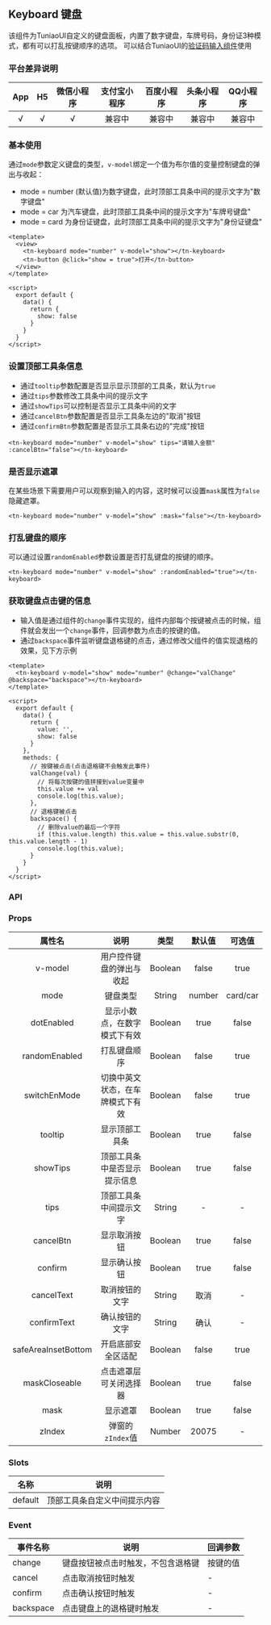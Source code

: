## Keyboard 键盘 <to-api/>

<demo-model url="/componentsPage/keyboard/keyboard"></demo-model>

该组件为TuniaoUI自定义的键盘面板，内置了数字键盘，车牌号码，身份证3种模式，都有可以打乱按键顺序的选项。
可以结合TuniaoUI的[验证码输入组件](codeInput.md)使用

### 平台差异说明

| App | H5 | 微信小程序 | 支付宝小程序 | 百度小程序 | 头条小程序 | QQ小程序 |
|:---:|:--:|:-----:|:------:|:-----:|:-----:|:-----:|
|  √  | √  |   √   |  兼容中   |  兼容中  |  兼容中  |  兼容中  |



### 基本使用

通过`mode`参数定义键盘的类型，`v-model`绑定一个值为布尔值的变量控制键盘的弹出与收起：

- mode = number (默认值)为数字键盘，此时顶部工具条中间的提示文字为"数字键盘"
- mode = car 为汽车键盘，此时顶部工具条中间的提示文字为"车牌号键盘"
- mode = card 为身份证键盘，此时顶部工具条中间的提示文字为"身份证键盘"

```vue
<template>
  <view>
    <tn-keyboard mode="number" v-model="show"></tn-keyboard>
    <tn-button @click="show = true">打开</tn-button>
  </view>
</template>

<script>
  export default {
    data() {
      return {
        show: false
      }
    }
  }
</script>
```



### 设置顶部工具条信息

- 通过`tooltip`参数配置是否显示显示顶部的工具条，默认为`true`
- 通过`tips`参数修改工具条中间的提示文字
- 通过`showTips`可以控制是否显示工具条中间的文字
- 通过`cancelBtn`参数配置是否显示工具条左边的"取消"按钮
- 通过`confirmBtn`参数配置是否显示工具条右边的"完成"按钮

```vue
<tn-keyboard mode="number" v-model="show" tips="请输入金额" :cancelBtn="false"></tn-keyboard>
```



### 是否显示遮罩

在某些场景下需要用户可以观察到输入的内容，这时候可以设置`mask`属性为`false`隐藏遮罩。

```vue
<tn-keyboard mode="number" v-model="show" :mask="false"></tn-keyboard>
```



### 打乱键盘的顺序

可以通过设置`randomEnabled`参数设置是否打乱键盘的按键的顺序。

```vue
<tn-keyboard mode="number" v-model="show" :randomEnabled="true"></tn-keyboard>
```



### 获取键盘点击键的信息

- 输入值是通过组件的`change`事件实现的，组件内部每个按键被点击的时候，组件就会发出一个`change`事件，回调参数为点击的按键的值。
- 通过`backspace`事件监听键盘退格键的点击，通过修改父组件的值实现退格的效果，见下方示例

```vue
<template>
  <tn-keyboard v-model="show" mode="number" @change="valChange" @backspace="backspace"></tn-keyboard>
</template>

<script>
  export default {
    data() {
      return {
        value: '',
        show: false
      }
    },
    methods: {
      // 按键被点击(点击退格键不会触发此事件)
      valChange(val) {
        // 将每次按键的值拼接到value变量中
        this.value += val
        console.log(this.value);
      },
      // 退格键被点击
      backspace() {
        // 删除value的最后一个字符
        if (this.value.length) this.value = this.value.substr(0, this.value.length - 1)
        console.log(this.value);
      }
    }
  }
</script>
```



### API

### Props

|         属性名         |        说明        |   类型    |  默认值   |   可选值    |
|:-------------------:|:----------------:|:-------:|:------:|:--------:|
|       v-model       |   用户控件键盘的弹出与收起   | Boolean | false  |   true   |
|        mode         |       键盘类型       | String  | number | card/car |
|     dotEnabled      |  显示小数点，在数字模式下有效  | Boolean |  true  |  false   |
|    randomEnabled    |      打乱键盘顺序      | Boolean | false  |   true   |
|    switchEnMode     | 切换中英文状态，在车牌模式下有效 | Boolean | false  |   true   |
|       tooltip       |     显示顶部工具条      | Boolean |  true  |  false   |
|      showTips       |  顶部工具条中是否显示提示信息  | Boolean |  true  |  false   |
|        tips         |   顶部工具条中间提示文字    | String  |   -    |    -     |
|      cancelBtn      |      显示取消按钮      | Boolean |  true  |  false   |
|       confirm       |      显示确认按钮      | Boolean |  true  |  false   |
|     cancelText      |     取消按钮的文字      | String  |   取消   |    -     |
|     confirmText     |     确认按钮的文字      | String  |   确认   |    -     |
| safeAreaInsetBottom |    开启底部安全区适配     | Boolean | false  |   true   |
|    maskCloseable    |   点击遮罩层可关闭选择器    | Boolean |  true  |  false   |
|        mask         |       显示遮罩       | Boolean |  true  |  false   |
|       zIndex        |   弹窗的`zIndex`值   | Number  | 20075  |    -     |



### Slots

|   名称    |       说明       |
|:-------:|:--------------:|
| default | 顶部工具条自定义中间提示内容 |



### Event

| 事件名称      | 说明                | 回调参数 |
|-----------|-------------------|------|
| change    | 键盘按钮被点击时触发，不包含退格键 | 按键的值 |
| cancel    | 点击取消按钮时触发         | -    |
| confirm   | 点击确认按钮时触发         | -    |
| backspace | 点击键盘上的退格键时触发      | -    |

